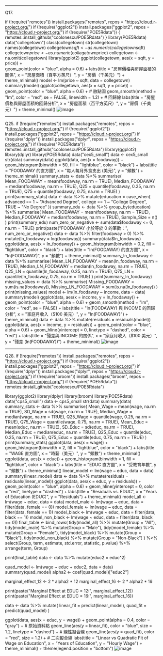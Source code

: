 --------------------------------------------------------------------------------------------------------
Q17.

if (!require("remotes")) install.packages("remotes", repos = "https://cloud.r-project.org/")
if (!require("ggplot2")) install.packages("ggplot2", repos = "https://cloud.r-project.org/")
if (!require("POE5Rdata")) {
  remotes::install_github("ccolonescu/POE5Rdata")
}
library(POE5Rdata)
data("collegetown")
class(collegetown)
str(collegetown)
names(collegetown)
collegetown$sqft <- as.numeric(collegetown$sqft)
collegetown$price <- as.numeric(collegetown$price)
collegetown <- na.omit(collegetown)
library(ggplot2)
ggplot(collegetown, aes(x = sqft, y = price)) +  
  geom_point(color = "blue", alpha = 0.6) +
  labs(title = "房屋價格與房屋面積的關係",
       x = "房屋面積（百平方英尺）",
       y = "房價（千美元）") +
  theme_minimal()
model <- lm(price ~ sqft, data = collegetown)
summary(model)
ggplot(collegetown, aes(x = sqft, y = price)) +
  geom_point(color = "blue", alpha = 0.6) +  # 散點圖
  geom_smooth(method = "lm", color = "red", se = FALSE, linewidth = 1.2) +  # 回歸線
  labs(title = "房屋價格與房屋面積的回歸分析",
       x = "房屋面積（百平方英尺）",
       y = "房價（千美元）") +
  theme_minimal()
![image](https://github.com/user-attachments/assets/cf4985d7-0596-488e-991d-92606279691e)

--------------------------------------------------------------------------------------------------------
Q25.
if (!require("remotes")) install.packages("remotes", repos = "https://cloud.r-project.org/")
if (!require("ggplot2")) install.packages("ggplot2", repos = "https://cloud.r-project.org/")
if (!require("dplyr")) install.packages("dplyr", repos = "https://cloud.r-project.org/")
if (!require("POE5Rdata")) remotes::install_github("ccolonescu/POE5Rdata")
library(ggplot2)
library(dplyr)
library(POE5Rdata)
data("cex5_small")
data <- cex5_small
str(data)
summary(data)
ggplot(data, aes(x = foodaway)) +
  geom_histogram(binwidth = 50, fill = "lightblue", color = "black") +
  labs(title = "FOODAWAY 的直方圖", x = "每人每月外食支出 (美元)", y = "頻數") +
  theme_minimal()
summary_stats <- data %>%
  summarise(
    Mean_FOODAWAY = mean(foodaway, na.rm = TRUE),
    Median_FOODAWAY = median(foodaway, na.rm = TRUE),
    Q25 = quantile(foodaway, 0.25, na.rm = TRUE),
    Q75 = quantile(foodaway, 0.75, na.rm = TRUE)
  )
print(summary_stats)
data <- data %>%
  mutate(education = case_when(
    advanced == 1 ~ "Advanced Degree",
    college == 1 ~ "College Degree",
    TRUE ~ "No Degree"
  ))
summary_edu <- data %>%
  group_by(education) %>%
  summarise(
    Mean_FOODAWAY = mean(foodaway, na.rm = TRUE),
    Median_FOODAWAY = median(foodaway, na.rm = TRUE),
    Sample_Size = n()
  )
print(summary_edu)
num_zero_or_negative <- sum(data$foodaway <= 0, na.rm = TRUE)
print(paste("FOODAWAY 小於等於 0 的筆數：", num_zero_or_negative))
data <- data %>%
  filter(foodaway > 0) %>%
  mutate(ln_foodaway = log(foodaway))
summary(data$ln_foodaway)
ggplot(data, aes(x = ln_foodaway)) +
  geom_histogram(binwidth = 0.2, fill = "lightblue", color = "black") +
  labs(title = "ln(FOODAWAY) 的直方圖", x = "ln(FOODAWAY)", y = "頻數") +
  theme_minimal()
summary_ln_foodaway <- data %>%
  summarise(
    Mean_LN_FOODAWAY = mean(ln_foodaway, na.rm = TRUE),
    Median_LN_FOODAWAY = median(ln_foodaway, na.rm = TRUE),
    Q25_LN = quantile(ln_foodaway, 0.25, na.rm = TRUE),
    Q75_LN = quantile(ln_foodaway, 0.75, na.rm = TRUE)
  )
print(summary_ln_foodaway)
missing_values <- data %>%
  summarise(
    Missing_FOODAWAY = sum(is.na(foodaway)),
    Missing_LN_FOODAWAY = sum(is.na(ln_foodaway))
  )
print(missing_values)
model <- lm(ln_foodaway ~ income, data = data)
summary(model)
ggplot(data, aes(x = income, y = ln_foodaway)) +
  geom_point(color = "blue", alpha = 0.6) +
  geom_smooth(method = "lm", color = "red", se = FALSE) +
  labs(title = "ln(FOODAWAY) 與 INCOME 的回歸分析",
       x = "家庭月收入（$100 美元）",
       y = "ln(FOODAWAY)") +
  theme_minimal()
data <- data %>%
  mutate(residuals = residuals(model))
ggplot(data, aes(x = income, y = residuals)) +
  geom_point(color = "blue", alpha = 0.6) +
  geom_hline(yintercept = 0, linetype = "dashed", color = "red") +
  labs(title = "殘差與 INCOME 的關係",
       x = "家庭月收入（$100 美元）",
       y = "殘差 (ln(FOODAWAY))") +
  theme_minimal()
![image](https://github.com/user-attachments/assets/49dca60d-a159-4687-88d4-dfaf51658f45)

--------------------------------------------------------------------------------------------------------
Q28.
if (!require("remotes")) install.packages("remotes", repos = "https://cloud.r-project.org/")
if (!require("ggplot2")) install.packages("ggplot2", repos = "https://cloud.r-project.org/")
if (!require("dplyr")) install.packages("dplyr", repos = "https://cloud.r-project.org/")
if (!require("broom")) install.packages("broom", repos = "https://cloud.r-project.org/")
if (!require("POE5Rdata")) remotes::install_github("ccolonescu/POE5Rdata")

library(ggplot2)
library(dplyr)
library(broom)
library(POE5Rdata)
data("cps5_small")
data <- cps5_small
str(data)
summary(data)
summary_stats <- data %>%
  summarise(
    Mean_Wage = mean(wage, na.rm = TRUE),
    SD_Wage = sd(wage, na.rm = TRUE),
    Median_Wage = median(wage, na.rm = TRUE),
    Q25_Wage = quantile(wage, 0.25, na.rm = TRUE),
    Q75_Wage = quantile(wage, 0.75, na.rm = TRUE),
    Mean_Educ = mean(educ, na.rm = TRUE),
    SD_Educ = sd(educ, na.rm = TRUE),
    Median_Educ = median(educ, na.rm = TRUE),
    Q25_Educ = quantile(educ, 0.25, na.rm = TRUE),
    Q75_Educ = quantile(educ, 0.75, na.rm = TRUE)
  )
print(summary_stats)
ggplot(data, aes(x = wage)) +
  geom_histogram(binwidth = 2, fill = "lightblue", color = "black") +
  labs(title = "WAGE 直方圖", x = "時薪（美元）", y = "頻數") +
  theme_minimal()
ggplot(data, aes(x = educ)) +
  geom_histogram(binwidth = 1, fill = "lightblue", color = "black") +
  labs(title = "EDUC 直方圖", x = "受教育年數", y = "頻數") +
  theme_minimal()
linear_model <- lm(wage ~ educ, data = data)
summary(linear_model)
data <- data %>%
  mutate(residuals = residuals(linear_model))
ggplot(data, aes(x = educ, y = residuals)) +
  geom_point(color = "blue", alpha = 0.6) +
  geom_hline(yintercept = 0, color = "red", linetype = "dashed") +
  labs(title = "Residuals vs. EDUC",
       x = "Years of Education (EDUC)",
       y = "Residuals") +
  theme_minimal()
model_all <- lm(wage ~ educ, data = data)
model_male <- lm(wage ~ educ, data = filter(data, female == 0))
model_female <- lm(wage ~ educ, data = filter(data, female == 1))
model_black <- lm(wage ~ educ, data = filter(data, black == 1))
model_non_black <- lm(wage ~ educ, data = filter(data, black == 0))
final_table <- bind_rows(
  tidy(model_all) %>% mutate(Group = "All"),
  tidy(model_male) %>% mutate(Group = "Male"),
  tidy(model_female) %>% mutate(Group = "Female"),
  tidy(model_black) %>% mutate(Group = "Black"),
  tidy(model_non_black) %>% mutate(Group = "Non-Black")
) %>%
  select(Group, term, estimate, std.error, statistic, p.value) %>%
  arrange(term, Group)

print(final_table)
data <- data %>%
  mutate(educ2 = educ^2)

quad_model <- lm(wage ~ educ + educ2, data = data)
summary(quad_model)
alpha2 <- coef(quad_model)["educ2"]

marginal_effect_12 <- 2 * alpha2 * 12
marginal_effect_16 <- 2 * alpha2 * 16

print(paste("Marginal Effect at EDUC = 12:", marginal_effect_12))
print(paste("Marginal Effect at EDUC = 16:", marginal_effect_16))

data <- data %>%
  mutate(
    linear_fit = predict(linear_model),
    quad_fit = predict(quad_model)
  )

ggplot(data, aes(x = educ, y = wage)) +
  geom_point(alpha = 0.4, color = "gray") +  # 原始資料點
  geom_line(aes(y = linear_fit), color = "blue", size = 1.2, linetype = "dashed") +  # 線性擬合線
  geom_line(aes(y = quad_fit), color = "red", size = 1.2) +  # 二次擬合線
  labs(title = "Linear vs Quadratic Fit of Wage on Education",
       x = "Years of Education",
       y = "Hourly Wage") +
  theme_minimal() +
  theme(legend.position = "bottom")
![image](https://github.com/user-attachments/assets/8962e42a-0608-4a49-ac94-3749275b7362)

